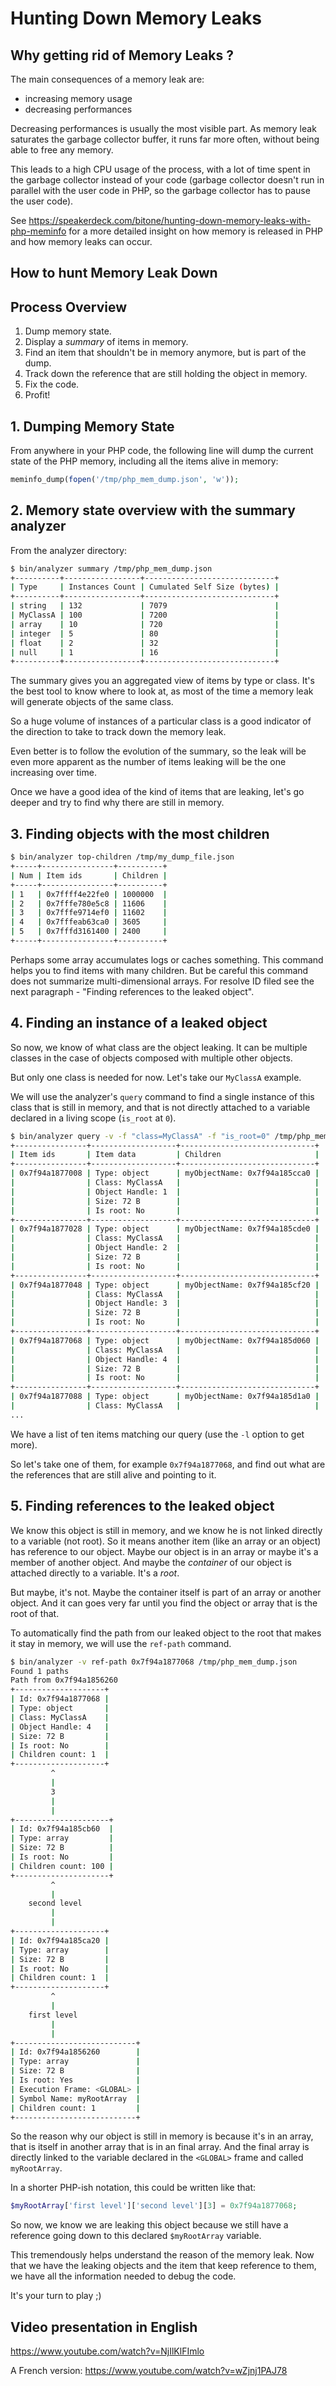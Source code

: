 Hunting Down Memory Leaks
=========================

Why getting rid of Memory Leaks ?
---------------------------------

The main consequences of a memory leak are:
 - increasing memory usage
 - decreasing performances

Decreasing performances is usually the most visible part. As memory leak
saturates the garbage collector buffer, it runs far more often, without
being able to free any memory.

This leads to a high CPU usage of the process, with a lot of time spent
in the garbage collector instead of your code (garbage collector doesn't
run in parallel with the user code in PHP, so the garbage collector has to pause the user code).

See https://speakerdeck.com/bitone/hunting-down-memory-leaks-with-php-meminfo
for a more detailed insight on how memory is released in PHP and how memory
leaks can occur.

How to hunt Memory Leak Down
----------------------------
## Process Overview
 1. Dump memory state.
 2. Display a *summary* of items in memory.
 3. Find an item that shouldn't be in memory anymore, but is part of the dump.
 4. Track down the reference that are still holding the object in memory.
 5. Fix the code.
 6. Profit!

## 1. Dumping Memory State
From anywhere in your PHP code, the following line will dump the current state
of the PHP memory, including all the items alive in memory:
```php
meminfo_dump(fopen('/tmp/php_mem_dump.json', 'w'));

```

## 2. Memory state overview with the summary analyzer
From the analyzer directory:
```bash
$ bin/analyzer summary /tmp/php_mem_dump.json
+----------+-----------------+-----------------------------+
| Type     | Instances Count | Cumulated Self Size (bytes) |
+----------+-----------------+-----------------------------+
| string   | 132             | 7079                        |
| MyClassA | 100             | 7200                        |
| array    | 10              | 720                         |
| integer  | 5               | 80                          |
| float    | 2               | 32                          |
| null     | 1               | 16                          |
+----------+-----------------+-----------------------------+
```

The summary gives you an aggregated view of items by type or class.
It's the best tool to know where to look at, as most of the time a memory
leak will generate objects of the same class.

So a huge volume of instances of a particular class is a good indicator of the
direction to take to track down the memory leak.

Even better is to follow the evolution of the summary, so the leak will be even
more apparent as the number of items leaking will be the one increasing over time.

Once we have a good idea of the kind of items that are leaking, let's go deeper
and try to find why there are still in memory.
## 3. Finding objects with the most children
```bash
$ bin/analyzer top-children /tmp/my_dump_file.json
+-----+----------------+----------+
| Num | Item ids       | Children |
+-----+----------------+----------+
| 1   | 0x7ffff4e22fe0 | 1000000  |
| 2   | 0x7fffe780e5c8 | 11606    |
| 3   | 0x7fffe9714ef0 | 11602    |
| 4   | 0x7fffeab63ca0 | 3605     |
| 5   | 0x7fffd3161400 | 2400     |
+-----+----------------+----------+
```
Perhaps some array accumulates logs or caches something. This command helps you to find items with many children.
But be careful this command does not summarize multi-dimensional arrays.
For resolve ID filed see the next paragraph - "Finding references to the leaked object".

## 4. Finding an instance of a leaked object
So now, we know of what class are the object leaking. It can be multiple classes in the case of
objects composed with multiple other objects.

But only one class is needed for now. Let's take our `MyClassA` example.

We will use the analyzer's `query` command to find a single instance of this class
that is still in memory, and that is not directly attached to a variable declared in a
living scope (`is_root` at `0`).

```bash
$ bin/analyzer query -v -f "class=MyClassA" -f "is_root=0" /tmp/php_mem_dump.json
+----------------+-------------------+------------------------------+
| Item ids       | Item data         | Children                     |
+----------------+-------------------+------------------------------+
| 0x7f94a1877008 | Type: object      | myObjectName: 0x7f94a185cca0 |
|                | Class: MyClassA   |                              |
|                | Object Handle: 1  |                              |
|                | Size: 72 B        |                              |
|                | Is root: No       |                              |
+----------------+-------------------+------------------------------+
| 0x7f94a1877028 | Type: object      | myObjectName: 0x7f94a185cde0 |
|                | Class: MyClassA   |                              |
|                | Object Handle: 2  |                              |
|                | Size: 72 B        |                              |
|                | Is root: No       |                              |
+----------------+-------------------+------------------------------+
| 0x7f94a1877048 | Type: object      | myObjectName: 0x7f94a185cf20 |
|                | Class: MyClassA   |                              |
|                | Object Handle: 3  |                              |
|                | Size: 72 B        |                              |
|                | Is root: No       |                              |
+----------------+-------------------+------------------------------+
| 0x7f94a1877068 | Type: object      | myObjectName: 0x7f94a185d060 |
|                | Class: MyClassA   |                              |
|                | Object Handle: 4  |                              |
|                | Size: 72 B        |                              |
|                | Is root: No       |                              |
+----------------+-------------------+------------------------------+
| 0x7f94a1877088 | Type: object      | myObjectName: 0x7f94a185d1a0 |
|                | Class: MyClassA   |                              |
...
```

We have a list of ten items matching our query (use the `-l` option to get more).

So let's take one of them, for example `0x7f94a1877068`, and find out what are
the references that are still alive and pointing to it.

## 5. Finding references to the leaked object

We know this object is still in memory, and we know he is not linked directly
to a variable (not root). So it means another item (like an array or an object)
has reference to our object. Maybe our object is in an array or maybe it's a member
of another object.
And maybe the *container* of our object is attached directly to a variable. It's a *root*.

But maybe, it's not. Maybe the container itself is part of an array or another object.
And it can goes very far until you find the object or array that is the root of that.

To automatically find the path from our leaked object to the root that makes it stay
in memory, we will use the `ref-path` command.

```bash
$ bin/analyzer -v ref-path 0x7f94a1877068 /tmp/php_mem_dump.json
Found 1 paths
Path from 0x7f94a1856260
+--------------------+
| Id: 0x7f94a1877068 |
| Type: object       |
| Class: MyClassA    |
| Object Handle: 4   |
| Size: 72 B         |
| Is root: No        |
| Children count: 1  |
+--------------------+
         ^
         |
         3
         |
         |
+---------------------+
| Id: 0x7f94a185cb60  |
| Type: array         |
| Size: 72 B          |
| Is root: No         |
| Children count: 100 |
+---------------------+
         ^
         |
    second level
         |
         |
+--------------------+
| Id: 0x7f94a185ca20 |
| Type: array        |
| Size: 72 B         |
| Is root: No        |
| Children count: 1  |
+--------------------+
         ^
         |
    first level
         |
         |
+---------------------------+
| Id: 0x7f94a1856260        |
| Type: array               |
| Size: 72 B                |
| Is root: Yes              |
| Execution Frame: <GLOBAL> |
| Symbol Name: myRootArray  |
| Children count: 1         |
+---------------------------+
```
So the reason why our object is still in memory is because it's in an array,
that is itself in another array that is in an final array. And the final array
is directly linked to the variable declared in the `<GLOBAL>` frame and called `myRootArray`.

In a shorter PHP-ish notation, this could be written like that:
```php
$myRootArray['first level']['second level'][3] = 0x7f94a1877068;
```

So now, we know we are leaking this object because we still have a reference
going down to this declared `$myRootArray` variable.

This tremendously helps understand the reason of the memory leak. Now that we
have the leaking objects and the item that keep reference to them, we have
all the information needed to debug the code.

It's your turn to play ;)

Video presentation in English
-----------------------------
https://www.youtube.com/watch?v=NjIlKlFImlo

A French version:
https://www.youtube.com/watch?v=wZjnj1PAJ78


